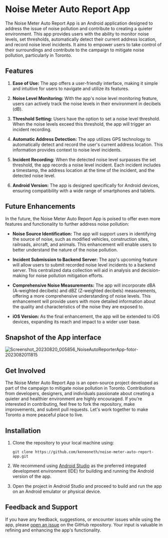# Noise Meter Auto Report App

The Noise Meter Auto Report App is an Android application designed to address the issue of noise pollution and contribute to creating a quieter environment. This app provides users with the ability to monitor noise levels, set thresholds, automatically detect their current address location, and record noise level incidents. It aims to empower users to take control of their surroundings and contribute to the campaign to mitigate noise pollution, particularly in Toronto.

## Features

1. **Ease of Use:** The app offers a user-friendly interface, making it simple and intuitive for users to navigate and utilize its features.

2. **Noise Level Monitoring:** With the app's noise level monitoring feature, users can actively track the noise levels in their environment in decibels (dB).

3. **Threshold Setting:** Users have the option to set a noise level threshold. When the noise levels exceed this threshold, the app will trigger an incident recording.

4. **Automatic Address Detection:** The app utilizes GPS technology to automatically detect and record the user's current address location. This information provides context to noise level incidents.

5. **Incident Recording:** When the detected noise level surpasses the set threshold, the app records a noise level incident. Each incident includes a timestamp, the address location at the time of the incident, and the detected noise level.

6. **Android Version:** The app is designed specifically for Android devices, ensuring compatibility with a wide range of smartphones and tablets.

## Future Enhancements

In the future, the Noise Meter Auto Report App is poised to offer even more features and functionality to further address noise pollution:

- **Noise Source Identification:** The app will support users in identifying the source of noise, such as modified vehicles, construction sites, railroads, aircraft, and animals. This enhancement will enable users to better understand the nature of the noise pollution.

- **Incident Submission to Backend Server:** The app's upcoming feature will allow users to submit recorded noise level incidents to a backend server. This centralized data collection will aid in analysis and decision-making for noise pollution mitigation efforts.

- **Comprehensive Noise Measurements:** The app will incorporate dBA (A-weighted decibels) and dBZ (Z-weighted decibels) measurements, offering a more comprehensive understanding of noise levels. This enhancement will provide users with more detailed information about the quality and characteristics of the noise they are exposed to.

- **iOS Version:** As the final enhancement, the app will be extended to iOS devices, expanding its reach and impact to a wider user base.

## Snapshot of the App interface
![Screenshot_20230820_005856_NoiseAutoReporterApp-fotor-2023082011815](https://github.com/keneoneth/NoiseAutoReporterApp/assets/42671855/ecb3cebb-6654-4a34-bb03-7ab63781b132)

## Get Involved

The Noise Meter Auto Report App is an open-source project developed as part of the campaign to mitigate noise pollution in Toronto. Contributions from developers, designers, and individuals passionate about creating a quieter and healthier environment are highly encouraged. If you're interested in contributing, feel free to fork the repository, make improvements, and submit pull requests. Let's work together to make Toronto a more peaceful place to live.

## Installation

1. Clone the repository to your local machine using:
   ```
   git clone https://github.com/keneoneth/noise-meter-auto-report-app.git
   ```

2. We recommend using [Android Studio](https://developer.android.com/studio?gclid=Cj0KCQjw0IGnBhDUARIsAMwFDLkh9GeA4jqbjL1HCB5ZW1ZCkEkMG_jGDvkzkem2AkH3GV2D3RYkrVUaAmHlEALw_wcB&gclsrc=aw.ds) as the preferred integrated development environment (IDE) for building and running the Android version of the app.

3. Open the project in Android Studio and proceed to build and run the app on an Android emulator or physical device.

## Feedback and Support

If you have any feedback, suggestions, or encounter issues while using the app, please [open an issue](https://github.com/keneoneth/noise-meter-auto-report-app/issues) on the GitHub repository. Your input is valuable in refining and enhancing the app's functionality.
